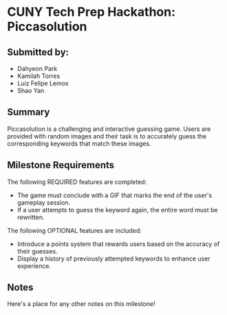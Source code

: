 # CUNY Tech Prep Hackathon: Piccasolution

## Submitted by:
- Dahyeon Park
- Kamilah Torres
- Luiz Felipe Lemos
- Shao Yan


## Summary

Piccasolution is a challenging and interactive guessing game. Users are provided with random images and their task is to accurately guess the corresponding keywords that match these images.

## Milestone Requirements

The following REQUIRED features are completed:

- The game must conclude with a GIF that marks the end of the user's gameplay session.
- If a user attempts to guess the keyword again, the entire word must be rewritten. 

The following OPTIONAL features are included:

- Introduce a points system that rewards users based on the accuracy of their guesses.
- Display a history of previously attempted keywords to enhance user experience. 


## Notes

Here's a place for any other notes on this milestone!
